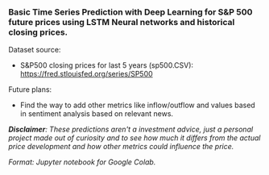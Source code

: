 ### Basic Time Series Prediction with Deep Learning for S&P 500 future prices using LSTM Neural networks and historical closing prices.

Dataset source:
- S&P500 closing prices for last 5 years (sp500.CSV): https://fred.stlouisfed.org/series/SP500

Future plans: 
- Find the way to add other metrics like inflow/outflow and values based in sentiment analysis based on relevant news.

***Disclaimer**: These predictions aren't a investment advice, just a personal project made out of curiosity and to see how much it differs from the actual price development and how other metrics could influence the price.*

*Format: Jupyter notebook for Google Colab.*
  
